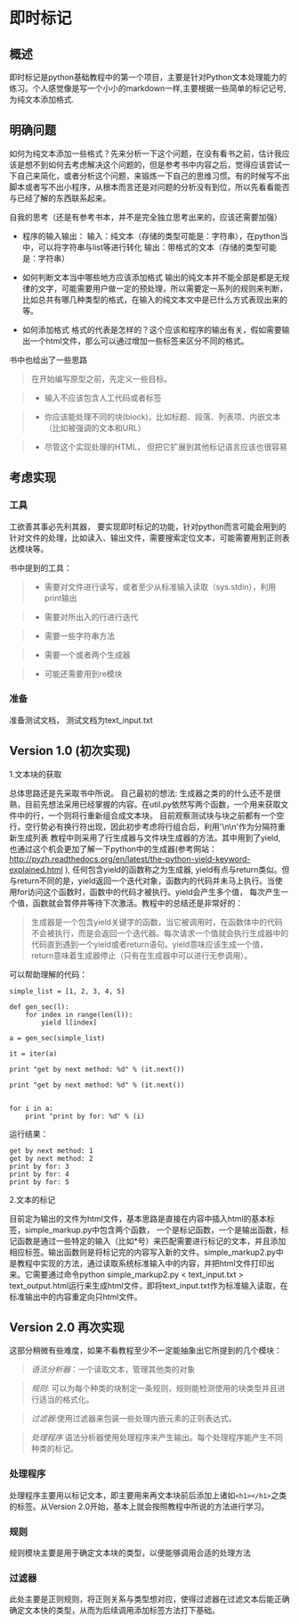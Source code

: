 # 即时标记

## 概述
即时标记是python基础教程中的第一个项目，主要是针对Python文本处理能力的练习。个人感觉像是写一个小小的markdown一样,主要根据一些简单的标记记号, 为纯文本添加格式.

## 明确问题
如何为纯文本添加一些格式？先来分析一下这个问题，在没有看书之前，估计我应该是想不到如何去考虑解决这个问题的，但是参考书中内容之后，觉得应该尝试一下自己来简化，或者分析这个问题，来锻炼一下自己的思维习惯。有的时候写不出脚本或者写不出小程序，从根本而言还是对问题的分析没有到位，所以先看看能否与已经了解的东西联系起来。

自我的思考（还是有参考书本，并不是完全独立思考出来的，应该还需要加强）

- 程序的输入输出：
输入：纯文本（存储的类型可能是：字符串），在python当中，可以将字符串与list等进行转化
输出：带格式的文本（存储的类型可能是：字符串）

- 如何判断文本当中哪些地方应该添加格式
输出的纯文本并不能全部是都是无规律的文字，可能需要用户做一定的预处理，所以需要定一系列的规则来判断，比如总共有哪几种类型的格式，在输入的纯文本文中是已什么方式表现出来的等。

- 如何添加格式
格式的代表是怎样的？这个应该和程序的输出有关，假如需要输出一个html文件，那么可以通过增加一些标签来区分不同的格式。


书中也给出了一些思路
> 在开始编写原型之前，先定义一些目标。

> * 输入不应该包含人工代码或者标签

> * 你应该能处理不同的块(block)，比如标题、段落、列表项、内嵌文本（比如被强调的文本和URL）

> * 尽管这个实现处理的HTML， 但把它扩展到其他标记语言应该也很容易

## 考虑实现

### 工具
工欲善其事必先利其器， 要实现即时标记的功能，针对python而言可能会用到的针对文件的处理，比如读入、输出文件，需要搜索定位文本，可能需要用到正则表达模块等。

书中提到的工具：

> * 需要对文件进行读写，或者至少从标准输入读取（sys.stdin），利用print输出

> * 需要对所出入的行进行迭代

> * 需要一些字符串方法

> * 需要一个或者两个生成器

> * 可能还需要用到re模块

### 准备

准备测试文档， 测试文档为text_input.txt

## Version 1.0 (初次实现)

1.文本块的获取 

总体思路还是先采取书中所说。
自己最初的想法:
生成器之类的的什么还不是很熟，目前先想法采用已经掌握的内容。在util.py依然写两个函数，一个用来获取文件中的行，一个则将行重新组合成文本块。
目前观察测试块与块之前都有一个空行，空行势必有换行符出现，因此初步考虑将行组合后，利用'\n\n'作为分隔符重新生成列表
教程中则采用了行生成器与文件块生成器的方法。其中用到了yield, 也通过这个机会更加了解一下python中的生成器(参考网站： http://pyzh.readthedocs.org/en/latest/the-python-yield-keyword-explained.html ), 任何包含yield的函数称之为生成器, yield有点与return类似。但与return不同的是，yield返回一个迭代对象，函数内的代码并未马上执行。当使用for访问这个函数时，函数中的代码才被执行。yield会产生多个值， 每次产生一个值，函数就会暂停并等待下次激活。教程中的总结还是非常好的：
> 生成器是一个包含yield关键字的函数，当它被调用时，在函数体中的代码不会被执行，而是会返回一个迭代器。每次请求一个值就会执行生成器中的代码直到遇到一个yield或者return语句。yield意味应该生成一个值， return意味着生成器停止（只有在生成器中可以进行无参调用）。

可以帮助理解的代码：

    simple_list = [1, 2, 3, 4, 5]

    def gen_sec(l):
        for index in range(len(l)):
            yield l[index]

    a = gen_sec(simple_list)

    it = iter(a)

    print "get by next method: %d" % (it.next())

    print "get by next method: %d" % (it.next())


    for i in a:
        print "print by for: %d" % (i)

运行结果：
    
    get by next method: 1
    get by next method: 2
    print by for: 3
    print by for: 4
    print by for: 5



2.文本的标记

目前定为输出的文件为html文件，基本思路是直接在内容中插入html的基本标签，simple_markup.py中包含两个函数， 一个是标记函数，一个是输出函数，标记函数是通过一些特定的输入（比如*号）来匹配需要进行标记的文本，并且添加相应标签。输出函数则是将标记完的内容写入新的文件。simple_markup2.py中是教程中实现的方法，通过读取系统标准输入中的内容，并把html文件打印出来。它需要通过命令python simple_markup2.py < text_input.txt > text_output.html运行来生成html文件，即将text_input.txt作为标准输入读取，在标准输出中的内容重定向只html文件。


## Version 2.0 再次实现

这部分稍微有些难度，如果不看教程至少不一定能抽象出它所提到的几个模块：
> *语法分析器*：一个读取文本，管理其他类的对象

> *规则*: 可以为每个种类的块制定一条规则，规则能检测使用的块类型并且进行适当的格式化。

> *过滤器*:使用过滤器来包装一些处理内嵌元素的正则表达式。

> *处理程序* 语法分析器使用处理程序来产生输出。每个处理程序能产生不同种类的标记。

### 处理程序

处理程序主要用以标记文本，即主要用来再文本块前后添加上诸如`<h1></h1>`之类的标签。从Version 2.0开始，基本上就会按照教程中所说的方法进行学习。

### 规则

规则模块主要是用于确定文本块的类型，以便能够调用合适的处理方法

### 过滤器

此处主要是正则规则，将正则关系与类型想对应，使得过滤器在过滤文本后能正确确定文本快的类型，从而为后续调用添加标签方法打下基础。